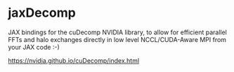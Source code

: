 # jaxDecomp
JAX bindings for the cuDecomp NVIDIA library, to allow for efficient parallel FFTs and halo exchanges directly in low level NCCL/CUDA-Aware MPI from your JAX code :-)

https://nvidia.github.io/cuDecomp/index.html
